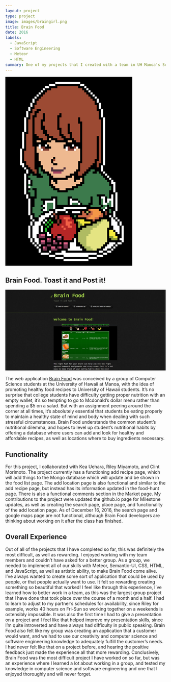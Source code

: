 ```yaml
---
layout: project
type: project
image: images/braingirl.png
title: Brain Food
date: 2016
labels:
  - JavaScript
  - Software Engineering
  - Meteor
  - HTML
summary: One of my projects that I created with a team in UH Manoa's Software Engineering course(ICS 314).
---
```

<div class="ui small rounded images">
  <img class="ui image" src="../images/braingirl.png">
</div>

## Brain Food. Toast it and Post it!

<img class="ui image" src="../images/brainfoodgit.png">

The web application [Brain Food](https://brain-food.github.io/) was conceived by a group of Computer Science students at the University of Hawaii at Manoa, with the idea of promoting healthy food recipes to University of Hawaii students. It’s no surprise that college students have difficulty getting proper nutrition with an empty wallet, it’s so tempting to go to Mcdonald’s dollar menu rather than spending a $5 on a salad. But with an assignment peering around the corner at all times, it’s absolutely essential that students be eating properly to maintain a healthy state of mind and body when dealing with such stressful circumstances. Brain Food understands the common student’s nutritional dilemma, and hopes to level up student’s nutritional habits by offering a database where users can add and look for healthy and affordable recipes, as well as 
locations where to buy ingredients necessary. 

## Functionality

For this project, I collaborated with Kea Uehara, Riley Miyamoto, and Clint Morimoto. The project currently has a functioning add recipe page, which will add things to the Mongo database which will update and be shown in the food list page. The add location page is also functional and similar to the add recipe page, but instead has its information updated in the food-hunt page. There is also a functional comments section in the Market page.  My contributions to the project were updated the github.io page for Milestone updates, as well as creating the search page, place page, and functionality of the add location page. As of December 16, 2016, the search page and google maps page are not functional, although Brain Food developers are thinking about working on it after the class has finished. 


## Overall Experience

Out of all of the projects that I have completed so far, this was definitely the most difficult, as well as rewarding. I enjoyed working with my team members and couldn’t have asked for a better group. As a group, we needed to implement all of our skills with Meteor, Semantic-UI, CSS, HTML, and JavaScript, as well as artistic ability, to make Brain Food come alive. I’ve always wanted to create some sort of application that could be used by people, or that people actually want to use. It felt so rewarding creating something so beautiful that worked! I feel like through this experience, I’ve learned how to better work in a team, as this was the largest group project that I have done that took place over the course of a month and a half. I had to learn to adjust to my partner’s schedules for availability, since Riley for example, works 40 hours on Fri-Sun so working together on a weekends is ostensibly impossible. It was also the first time I had to give a presentation on a project and I feel like that helped improve my presentation skills, since I’m quite introverted and have always had difficulty in public speaking. Brain Food also felt like my group was creating an application that a customer would want, and we had to use our creativity and computer science and software engineering knowledge to adequately fulfill the customer’s needs. I had never felt like that on a project before, and hearing the positive feedback just made the experience all that more rewarding. Conclusively, Brain Food was the most difficult project I have worked on so far, but was an experience where I learned a lot about working in a group, and tested my knowledge in computer science and software engineering and one that I enjoyed thoroughly and will never forget.
